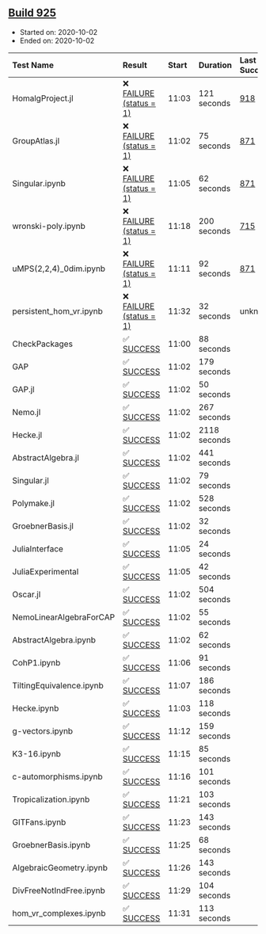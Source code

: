 ## [Build 925](https://oscarci.mathematik.uni-kl.de/job/oscar-stable/925/)

* Started on: 2020-10-02
* Ended on: 2020-10-02

| Test Name    | Result | Start | Duration | Last Success | First Failure |
|:-------------|:-------|:------|:---------|:-------------|:--------------|
| HomalgProject.jl | ❌ [FAILURE (status = 1)](https://oscarci.mathematik.uni-kl.de/job/oscar-stable/925/artifact/logs/build-925/HomalgProject.jl.log) | 11:03 | 121 seconds | [918](https://oscarci.mathematik.uni-kl.de/job/oscar-stable/918/) | [919](https://oscarci.mathematik.uni-kl.de/job/oscar-stable/919/) |
| GroupAtlas.jl | ❌ [FAILURE (status = 1)](https://oscarci.mathematik.uni-kl.de/job/oscar-stable/925/artifact/logs/build-925/GroupAtlas.jl.log) | 11:02 | 75 seconds | [871](https://oscarci.mathematik.uni-kl.de/job/oscar-stable/871/) | [872](https://oscarci.mathematik.uni-kl.de/job/oscar-stable/872/) |
| Singular.ipynb | ❌ [FAILURE (status = 1)](https://oscarci.mathematik.uni-kl.de/job/oscar-stable/925/artifact/logs/build-925/Singular.ipynb.log) | 11:05 | 62 seconds | [871](https://oscarci.mathematik.uni-kl.de/job/oscar-stable/871/) | [872](https://oscarci.mathematik.uni-kl.de/job/oscar-stable/872/) |
| wronski-poly.ipynb | ❌ [FAILURE (status = 1)](https://oscarci.mathematik.uni-kl.de/job/oscar-stable/925/artifact/logs/build-925/wronski-poly.ipynb.log) | 11:18 | 200 seconds | [715](https://oscarci.mathematik.uni-kl.de/job/oscar-stable/715/) | [716](https://oscarci.mathematik.uni-kl.de/job/oscar-stable/716/) |
| uMPS(2,2,4)_0dim.ipynb | ❌ [FAILURE (status = 1)](https://oscarci.mathematik.uni-kl.de/job/oscar-stable/925/artifact/logs/build-925/uMPS-2-2-4-_0dim.ipynb.log) | 11:11 | 92 seconds | [871](https://oscarci.mathematik.uni-kl.de/job/oscar-stable/871/) | [872](https://oscarci.mathematik.uni-kl.de/job/oscar-stable/872/) |
| persistent_hom_vr.ipynb | ❌ [FAILURE (status = 1)](https://oscarci.mathematik.uni-kl.de/job/oscar-stable/925/artifact/logs/build-925/persistent_hom_vr.ipynb.log) | 11:32 | 32 seconds | unknown | unknown |
| CheckPackages | ✅ [SUCCESS](https://oscarci.mathematik.uni-kl.de/job/oscar-stable/925/artifact/logs/build-925/CheckPackages.log) | 11:00 | 88 seconds |  |  |
| GAP | ✅ [SUCCESS](https://oscarci.mathematik.uni-kl.de/job/oscar-stable/925/artifact/logs/build-925/GAP.log) | 11:02 | 179 seconds |  |  |
| GAP.jl | ✅ [SUCCESS](https://oscarci.mathematik.uni-kl.de/job/oscar-stable/925/artifact/logs/build-925/GAP.jl.log) | 11:02 | 50 seconds |  |  |
| Nemo.jl | ✅ [SUCCESS](https://oscarci.mathematik.uni-kl.de/job/oscar-stable/925/artifact/logs/build-925/Nemo.jl.log) | 11:02 | 267 seconds |  |  |
| Hecke.jl | ✅ [SUCCESS](https://oscarci.mathematik.uni-kl.de/job/oscar-stable/925/artifact/logs/build-925/Hecke.jl.log) | 11:02 | 2118 seconds |  |  |
| AbstractAlgebra.jl | ✅ [SUCCESS](https://oscarci.mathematik.uni-kl.de/job/oscar-stable/925/artifact/logs/build-925/AbstractAlgebra.jl.log) | 11:02 | 441 seconds |  |  |
| Singular.jl | ✅ [SUCCESS](https://oscarci.mathematik.uni-kl.de/job/oscar-stable/925/artifact/logs/build-925/Singular.jl.log) | 11:02 | 79 seconds |  |  |
| Polymake.jl | ✅ [SUCCESS](https://oscarci.mathematik.uni-kl.de/job/oscar-stable/925/artifact/logs/build-925/Polymake.jl.log) | 11:02 | 528 seconds |  |  |
| GroebnerBasis.jl | ✅ [SUCCESS](https://oscarci.mathematik.uni-kl.de/job/oscar-stable/925/artifact/logs/build-925/GroebnerBasis.jl.log) | 11:02 | 32 seconds |  |  |
| JuliaInterface | ✅ [SUCCESS](https://oscarci.mathematik.uni-kl.de/job/oscar-stable/925/artifact/logs/build-925/JuliaInterface.log) | 11:05 | 24 seconds |  |  |
| JuliaExperimental | ✅ [SUCCESS](https://oscarci.mathematik.uni-kl.de/job/oscar-stable/925/artifact/logs/build-925/JuliaExperimental.log) | 11:05 | 42 seconds |  |  |
| Oscar.jl | ✅ [SUCCESS](https://oscarci.mathematik.uni-kl.de/job/oscar-stable/925/artifact/logs/build-925/Oscar.jl.log) | 11:02 | 504 seconds |  |  |
| NemoLinearAlgebraForCAP | ✅ [SUCCESS](https://oscarci.mathematik.uni-kl.de/job/oscar-stable/925/artifact/logs/build-925/NemoLinearAlgebraForCAP.log) | 11:02 | 55 seconds |  |  |
| AbstractAlgebra.ipynb | ✅ [SUCCESS](https://oscarci.mathematik.uni-kl.de/job/oscar-stable/925/artifact/logs/build-925/AbstractAlgebra.ipynb.log) | 11:02 | 62 seconds |  |  |
| CohP1.ipynb | ✅ [SUCCESS](https://oscarci.mathematik.uni-kl.de/job/oscar-stable/925/artifact/logs/build-925/CohP1.ipynb.log) | 11:06 | 91 seconds |  |  |
| TiltingEquivalence.ipynb | ✅ [SUCCESS](https://oscarci.mathematik.uni-kl.de/job/oscar-stable/925/artifact/logs/build-925/TiltingEquivalence.ipynb.log) | 11:07 | 186 seconds |  |  |
| Hecke.ipynb | ✅ [SUCCESS](https://oscarci.mathematik.uni-kl.de/job/oscar-stable/925/artifact/logs/build-925/Hecke.ipynb.log) | 11:03 | 118 seconds |  |  |
| g-vectors.ipynb | ✅ [SUCCESS](https://oscarci.mathematik.uni-kl.de/job/oscar-stable/925/artifact/logs/build-925/g-vectors.ipynb.log) | 11:12 | 159 seconds |  |  |
| K3-16.ipynb | ✅ [SUCCESS](https://oscarci.mathematik.uni-kl.de/job/oscar-stable/925/artifact/logs/build-925/K3-16.ipynb.log) | 11:15 | 85 seconds |  |  |
| c-automorphisms.ipynb | ✅ [SUCCESS](https://oscarci.mathematik.uni-kl.de/job/oscar-stable/925/artifact/logs/build-925/c-automorphisms.ipynb.log) | 11:16 | 101 seconds |  |  |
| Tropicalization.ipynb | ✅ [SUCCESS](https://oscarci.mathematik.uni-kl.de/job/oscar-stable/925/artifact/logs/build-925/Tropicalization.ipynb.log) | 11:21 | 103 seconds |  |  |
| GITFans.ipynb | ✅ [SUCCESS](https://oscarci.mathematik.uni-kl.de/job/oscar-stable/925/artifact/logs/build-925/GITFans.ipynb.log) | 11:23 | 143 seconds |  |  |
| GroebnerBasis.ipynb | ✅ [SUCCESS](https://oscarci.mathematik.uni-kl.de/job/oscar-stable/925/artifact/logs/build-925/GroebnerBasis.ipynb.log) | 11:25 | 68 seconds |  |  |
| AlgebraicGeometry.ipynb | ✅ [SUCCESS](https://oscarci.mathematik.uni-kl.de/job/oscar-stable/925/artifact/logs/build-925/AlgebraicGeometry.ipynb.log) | 11:26 | 143 seconds |  |  |
| DivFreeNotIndFree.ipynb | ✅ [SUCCESS](https://oscarci.mathematik.uni-kl.de/job/oscar-stable/925/artifact/logs/build-925/DivFreeNotIndFree.ipynb.log) | 11:29 | 104 seconds |  |  |
| hom_vr_complexes.ipynb | ✅ [SUCCESS](https://oscarci.mathematik.uni-kl.de/job/oscar-stable/925/artifact/logs/build-925/hom_vr_complexes.ipynb.log) | 11:31 | 113 seconds |  |  |
